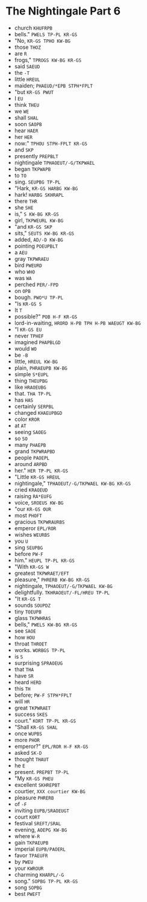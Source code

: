 # The Nightingale Part 6

* church `KHUFRPB`
* bells." `PWELS TP-PL KR-GS`
* "No, `KR-GS TPHO KW-BG`
* those `THOZ`
* are `R`
* frogs," `TPROGS KW-BG KR-GS`
* said `SAEUD`
* the `-T`
* little `HREUL`
* maiden; `PHAEUD/*EPB STPH*FPLT`
* "but `KR-GS PWUT`
* I `EU`
* think `THEU`
* we `WE`
* shall `SHAL`
* soon `SAOPB`
* hear `HAER`
* her `HER`
* now:" `TPHOU STPH-FPLT KR-GS`
* and `SKP`
* presently `PREPBLT`
* nightingale `TPHAOEUT/-G/TKPWAEL`
* began `TKPWAPB`
* to `TO`
* sing. `SEUPBG TP-PL`
* "Hark, `KR-GS HARBG KW-BG`
* hark! `HARBG SKHRAPL`
* there `THR`
* she `SHE`
* is," `S KW-BG KR-GS`
* girl, `TKPWEURL KW-BG`
* "and `KR-GS SKP`
* sits," `SEUTS KW-BG KR-GS`
* added, `AD/-D KW-BG`
* pointing `POEUPBLT`
* a `AEU`
* gray `TKPWRAEU`
* bird `PWEURD`
* who `WHO`
* was `WA`
* perched `PER/-FPD`
* on `OPB`
* bough. `PWO*U TP-PL`
* "Is `KR-GS S`
* It `T`
* possible?" `POB H-F KR-GS`
* lord-in-waiting, `HRORD H-PB TPH H-PB WAEUGT KW-BG`
* "I `KR-GS EU`
* never `TPHEF`
* imagined `PHAPBLGD`
* would `WO`
* be `-B`
* little, `HREUL KW-BG`
* plain, `PHRAEUPB KW-BG`
* simple `S*EUPL`
* thing `THEUPBG`
* like `HRAOEUBG`
* that. `THA TP-PL`
* has `HAS`
* certainly `SERPBL`
* changed `KHAEUPBGD`
* color `KROR`
* at `AT`
* seeing `SAOEG`
* so `SO`
* many `PHAEPB`
* grand `TKPWRAPBD`
* people `PAOEPL`
* around `ARPBD`
* her." `HER TP-PL KR-GS`
* "Little `KR-GS HREUL`
* nightingale," `TPHAOEUT/-G/TKPWAEL KW-BG KR-GS`
* cried `KRAOEUD`
* raising `RA*EUFG`
* voice, `SROEUS KW-BG`
* "our `KR-GS OUR`
* most `PHOFT`
* gracious `TKPWRAURBS`
* emperor `EPL/ROR`
* wishes `WEURBS`
* you `U`
* sing `SEUPBG`
* before `PW-F`
* him." `HEUPL TP-PL KR-GS`
* "With `KR-GS W`
* greatest `TKPWRAET/EFT`
* pleasure," `PHRERB KW-BG KR-GS`
* nightingale, `TPHAOEUT/-G/TKPWAEL KW-BG`
* delightfully. `TKHRAOEUT/-FL/HREU TP-PL`
* "It `KR-GS T`
* sounds `SOUPDZ`
* tiny `TOEUPB`
* glass `TKPWHRAS`
* bells," `PWELS KW-BG KR-GS`
* see `SAOE`
* how `HOU`
* throat `THROET`
* works. `WORBGS TP-PL`
* is `S`
* surprising `SPRAOEUG`
* that `THA`
* have `SR`
* heard `HERD`
* this `TH`
* before; `PW-F STPH*FPLT`
* will `HR`
* great `TKPWRAET`
* success `SKES`
* court." `KORT TP-PL KR-GS`
* "Shall `KR-GS SHAL`
* once `WUPBS`
* more `PHOR`
* emperor?" `EPL/ROR H-F KR-GS`
* asked `SK-D`
* thought `THAUT`
* he `E`
* present. `PREPBT TP-PL`
* "My `KR-GS PHEU`
* excellent `SKHREPBT`
* courtier, `XXX courtier KW-BG`
* pleasure `PHRERB`
* of `-F`
* inviting `EUPB/SRAOEUGT`
* court `KORT`
* festival `SREFT/SRAL`
* evening, `AOEPG KW-BG`
* where `W-R`
* gain `TKPAEUPB`
* imperial `EUPB/PAOERL`
* favor `TPAEUFR`
* by `PWEU`
* your `KWROUR`
* charming `KHARPL/-G`
* song." `SOPBG TP-PL KR-GS`
* song `SOPBG`
* best `PWEFT`

